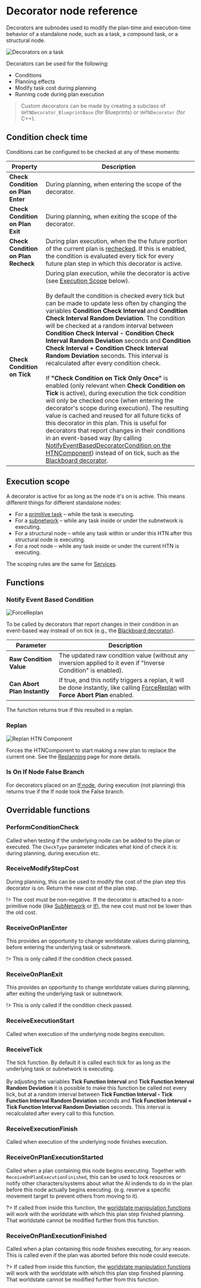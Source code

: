 # Decorator node reference

Decorators are subnodes used to modify the plan-time and execution-time behavior of a standalone node, such as a task, a compound task, or a structural node.

![Decorators on a task](_media/decorator.png ':size=1200')

Decorators can be used for the following:
- Conditions
- Planning effects
- Modify task cost during planning
- Running code during plan execution

> Custom decorators can be made by creating a subclass of `UHTNDecorator_BlueprintBase` (for Blueprints) or `UHTNDecorator` (for C++).

## Condition check time

Conditions can be configured to be checked at any of these moments:

Property|Description
---|---
**Check Condition on Plan Enter**|During planning, when entering the scope of the decorator.
**Check Condition on Plan Exit**|During planning, when exiting the scope of the decorator. 
**Check Condition on Plan Recheck**|During plan execution, when the the future portion of the current plan is [rechecked](planning?id=plan-rechecking). If this is enabled, the condition is evaluated every tick for every future plan step in which this decorator is active.
**Check Condition on Tick**|During plan execution, while the decorator is active (see [Execution Scope](decorator?id=execution-scope) below).<br><br>By default the condition is checked every tick but can be made to update less often by changing the variables **Condition Check Interval** and **Condition Check Interval Random Deviation**. The condition will be checked at a random interval between **Condition Check Interval - Condition Check Interval Random Deviation** seconds and **Condition Check Interval + Condition Check Interval Random Deviation** seconds. This interval is recalculated after every condition check.<br><br>If **"Check Condition on Tick Only Once"** is enabled (only relevant when **Check Condition on Tick** is active), during execution the tick condition will only be checked once (when entering the decorator's scope during execution). The resulting value is cached and reused for all future ticks of this decorator in this plan. This is useful for decorators that report changes in their conditions in an event-based way (by calling [NotifyEventBasedDecoratorCondition on the HTNComponent](htn-component?id=notifyeventbaseddecoratorcondition)) instead of on tick, such as the [Blackboard decorator](node-reference?id=blackboard).

## Execution scope

A decorator is active for as long as the node it's on is active. 
This means different things for different standalone nodes:

- For a [primitive task](task.md) – while the task is executing. 
- For a [subnetwork](subnetwork.md) – while any task inside or under the subnetwork is executing.
- For a structural node – while any task within or under this HTN after this structural node is executing.
- For a root node – while any task inside or under the current HTN is executing.

The scoping rules are the same for [Services](service.md).

## Functions

### Notify Event Based Condition

![ForceReplan](_media/notify_event_based_decorator_condition.png ':size=400')

To be called by decorators that report changes in their condition in an event-based way instead of on tick (e.g., the [Blackboard decorator](node-reference?id=blackboard)). 

Parameter|Description
---|---
**Raw Condition Value**|The updated raw condition value (without any inversion applied to it even if "Inverse Condition" is enabled).
**Can Abort Plan Instantly**|If true, and this notify triggers a replan, it will be done instantly, like calling [ForceReplan](htn-component?id=forcereplan) with **Force Abort Plan** enabled.

The function returns true if this resulted in a replan.

### Replan

![Replan HTN Component](_media/replan_decorator.png ':size=400')

Forces the HTNComponent to start making a new plan to replace the current one. See the [Replanning](replanning.md) page for more details. 

### Is On If Node False Branch

For decorators placed on an [If node](if.md), during execution (not planning) this returns true if the If node took the False branch.

## Overridable functions

### PerformConditionCheck

Called when testing if the underlying node can be added to the plan or executed. The `CheckType` parameter indicates what kind of check it is: during planning, during execution etc.

### ReceiveModifyStepCost

During planning, this can be used to modify the cost of the plan step this decorator is on.
Return the new cost of the plan step.

!> The cost must be non-negative. 
If the decorator is attached to a non-primitive node (like [SubNetwork](subnetwork.md) or [If](if.md)), the new cost must not be lower than the old cost.

### ReceiveOnPlanEnter

This provides an opportunity to change worldstate values during planning, before entering the underlying task or subnetwork.

!> This is only called if the condition check passed.

### ReceiveOnPlanExit

This provides an opportunity to change worldstate values during planning, after exiting the underlying task or subnetwork.

!> This is only called if the condition check passed.

### ReceiveExecutionStart

Called when execution of the underlying node begins execution.

### ReceiveTick

The tick function. By default it is called each tick for as long as the underlying task or subnetwork is executing.<br><br>By adjusting the variables **Tick Function Interval** and **Tick Function Interval Random Deviation** it is possible to make this function be called not every tick, but at a random interval between **Tick Function Interval - Tick Function Interval Random Deviation** seconds and **Tick Function Interval + Tick Function Interval Random Deviation** seconds. This interval is recalculated after every call to this function.

### ReceiveExecutionFinish

Called when execution of the underlying node finishes execution.

### ReceiveOnPlanExecutionStarted

Called when a plan containing this node begins executing.
Together with `ReceiveOnPlanExecutionFinished`, this can be used to lock resources or notify other characters/systems about what the AI indends to do in the plan before this node actually begins executing. (e.g. reserve a specific movement target to prevent others from moving to it).

?> If called from inside this function, the [worldstate manipulation functions](manipulating-worldstates.md) will work with the worldstate with which this plan step finished planning.<br>That worldstate cannot be modified further from this function.

### ReceiveOnPlanExecutionFinished

Called when a plan containing this node finishes executing, for any reason.
This is called even if the plan was aborted before this node could execute.

?> If called from inside this function, the [worldstate manipulation functions](manipulating-worldstates.md) will work with the worldstate with which this plan step finished planning.<br>That worldstate cannot be modified further from this function.
